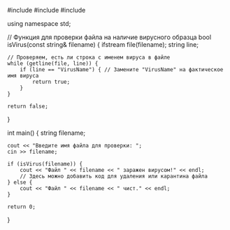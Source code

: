 #include <iostream>
#include <fstream>
#include <string>

using namespace std;

// Функция для проверки файла на наличие вирусного образца
bool isVirus(const string& filename) {
    ifstream file(filename);
    string line;

    // Проверяем, есть ли строка с именем вируса в файле
    while (getline(file, line)) {
        if (line == "VirusName") { // Замените "VirusName" на фактическое имя вируса
            return true;
        }
    }

    return false;
}

int main() {
    string filename;

    cout << "Введите имя файла для проверки: ";
    cin >> filename;

    if (isVirus(filename)) {
        cout << "Файл " << filename << " заражен вирусом!" << endl;
        // Здесь можно добавить код для удаления или карантина файла
    } else {
        cout << "Файл " << filename << " чист." << endl;
    }

    return 0;
}
